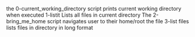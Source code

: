 the 0-current_working_directory script prints current working directory when executed
1-listit Lists all files in current directory
The 2-bring_me_home script navigates user to their home/root
the file 3-list files lists files in directory in long format

